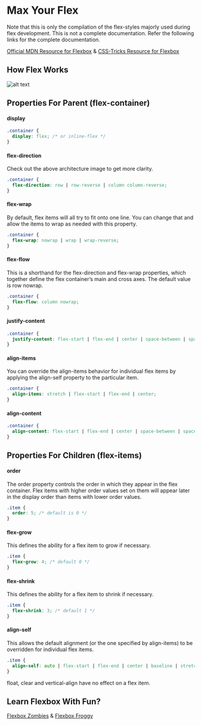 # Max Your Flex

Note that this is only the compilation of the flex-styles majorly used during flex development. This is not a complete documentation. Refer the following links for the complete documentation.

[Official MDN Resource for Flexbox](https://developer.mozilla.org/en-US/docs/Learn/CSS/CSS_layout/Flexbox) & [CSS-Tricks Resource for Flexbox](https://css-tricks.com/snippets/css/a-guide-to-flexbox/)

## How Flex Works
![alt text](https://css-tricks.com/wp-content/uploads/2018/11/00-basic-terminology.svg "Flex Architecture" )

## Properties For Parent (flex-container)

#### display
```css
.container {
  display: flex; /* or inline-flex */
}
```

#### flex-direction
Check out the above architecture image to get more clarity.
```css
.container {
  flex-direction: row | row-reverse | column column-reverse;
}
```

#### flex-wrap
By default, flex items will all try to fit onto one line. You can change that and allow the items to wrap as needed with this property.
```css
.container {
  flex-wrap: nowrap | wrap | wrap-reverse;
}
```

#### flex-flow
This is a shorthand for the flex-direction and flex-wrap properties, which together define the flex container’s main and cross axes. The default value is row nowrap.
```css
.container {
  flex-flow: column nowrap;
}
```

#### justify-content
```css
.container {
  justify-content: flex-start | flex-end | center | space-between | space-around | space-evenly;
}
```

#### align-items
You can override the align-items behavior for individual flex items by applying the align-self property to the particular item.
```css
.container {
  align-items: stretch | flex-start | flex-end | center;
}
```

#### align-content
```css
.container {
  align-content: flex-start | flex-end | center | space-between | space-around | space-evenly | stretch;
}
```

## Properties For Children (flex-items)

#### order
The order property controls the order in which they appear in the flex container. Flex items with higher order values set on them will appear later in the display order than items with lower order values.
```css
.item {
  order: 5; /* default is 0 */
}
```

#### flex-grow
This defines the ability for a flex item to grow if necessary.
```css
.item {
  flex-grow: 4; /* default 0 */
}
```

#### flex-shrink
This defines the ability for a flex item to shrink if necessary.
```css
.item {
  flex-shrink: 3; /* default 1 */
}
```

#### align-self
This allows the default alignment (or the one specified by align-items) to be overridden for individual flex items.
```css
.item {
  align-self: auto | flex-start | flex-end | center | baseline | stretch;
}
```

float, clear and vertical-align have no effect on a flex item.

## Learn Flexbox With Fun?
[Flexbox Zombies](https://geddski.teachable.com/p/flexbox-zombies) & [Flexbox Froggy](https://flexboxfroggy.com/)